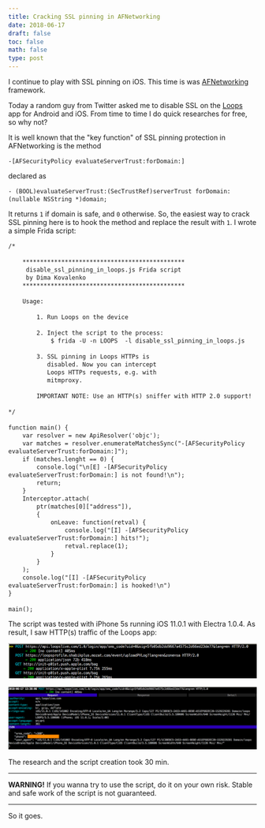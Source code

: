 ```yaml
---
title: Cracking SSL pinning in AFNetworking
date: 2018-06-17
draft: false
toc: false
math: false
type: post
---
```


I continue to play with SSL pinning on iOS. This time is was [AFNetworking](https://github.com/AFNetworking/AFNetworking) framework.

Today a random guy from Twitter asked me to disable SSL on the [Loops](https://itunes.apple.com/sa/app/loops-your-live-playground/id1085411495?mt=8) app for Android and iOS. From time to time I do quick researches for free, so why not?

It is well known that the "key function" of SSL pinning protection in AFNetworking is the method

```
-[AFSecurityPolicy evaluateServerTrust:forDomain:]
```
declared as

```
- (BOOL)evaluateServerTrust:(SecTrustRef)serverTrust forDomain:(nullable NSString *)domain;
```

It returns `1` if domain is safe, and `0` otherwise. So, the easiest way to crack SSL pinning here is to hook the method and replace the result with `1`. I wrote a simple Frida script:

```
/*

	**********************************************
	 disable_ssl_pinning_in_loops.js Frida script
	 by Dima Kovalenko
	**********************************************
	
	Usage:
		
		1. Run Loops on the device
		
		2. Inject the script to the process:
			$ frida -U -n LOOPS  -l disable_ssl_pinning_in_loops.js
		
		3. SSL pinning in Loops HTTPs is
		   disabled. Now you can intercept
		   Loops HTTPs requests, e.g. with
		   mitmproxy.
		   
		IMPORTANT NOTE: Use an HTTP(s) sniffer with HTTP 2.0 support!

*/

function main() {
	var resolver = new ApiResolver('objc');
	var matches = resolver.enumerateMatchesSync("-[AFSecurityPolicy evaluateServerTrust:forDomain:]");
	if (matches.lenght == 0) {
		console.log("\n[E] -[AFSecurityPolicy evaluateServerTrust:forDomain:] is not found!\n");
		return;
	}
	Interceptor.attach(
		ptr(matches[0]["address"]),
		{
			onLeave: function(retval) {
				console.log("[I] -[AFSecurityPolicy evaluateServerTrust:forDomain:] hits!");
				retval.replace(1);
			}
		}
	);
	console.log("[I] -[AFSecurityPolicy evaluateServerTrust:forDomain:] is hooked!\n")
}

main();
```

The script was tested with iPhone 5s running iOS 11.0.1 with Electra 1.0.4. As result, I saw HTTP(s) traffic of the Loops app:

![](sniff_example.png)

![](request_example.png)

The research and the script creation took 30 min.

---

__WARNING!__ If you wanna try to use the script, do it on your own risk. Stable and safe work of the script is not guaranteed.

---

So it goes.